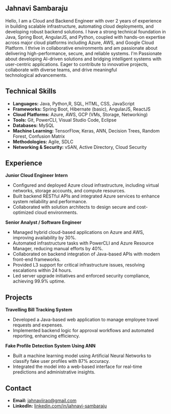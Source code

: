  ## Jahnavi Sambaraju
Hello, I am a Cloud and Backend Engineer with over 2 years of experience in building scalable infrastructure, automating cloud deployments, and developing robust backend solutions. I have a strong technical foundation in Java, Spring Boot, AngularJS, and Python, coupled with hands-on expertise across major cloud platforms including Azure, AWS, and Google Cloud Platform. I thrive in collaborative environments and am passionate about delivering high-performance, secure, and reliable systems.
I'm Passionate about developing AI-driven solutions and bridging intelligent systems with user-centric applications. Eager to contribute to innovative
projects, collaborate with diverse teams, and drive meaningful technological advancements.

## Technical Skills

- **Languages:** Java, Python,R, SQL, HTML, CSS, JavaScript  
- **Frameworks:** Spring Boot, Hibernate (basic), AngularJS, ReactJS  
- **Cloud Platforms:** Azure, AWS, GCP (VMs, Storage, Networking)  
- **Tools:** Git, PowerCLI, Visual Studio Code, Eclipse  
- **Databases:** MySQL  
- **Machine Learning:** TensorFlow, Keras, ANN, Decision Trees, Random Forest, Confusion Matrix  
- **Methodologies:** Agile, SDLC  
- **Networking & Security:** vSAN, Active Directory, Cloud Security  



## Experience

**Junior Cloud Engineer Intern**     
- Configured and deployed Azure cloud infrastructure, including virtual networks, storage accounts, and compute resources.  
- Built backend RESTful APIs and integrated Azure services to enhance system reliability and performance.  
- Collaborated with solution architects to design secure and cost-optimized cloud environments.

**Senior Analyst / Software Engineer**    
- Managed hybrid cloud-based applications on Azure and AWS, improving availability by 30%.  
- Automated infrastructure tasks with PowerCLI and Azure Resource Manager, reducing manual efforts by 40%.  
- Collaborated on backend integration of Java-based APIs with modern front-end frameworks.  
- Provided L3 support for critical infrastructure issues, resolving escalations within 24 hours.  
- Led server upgrade initiatives and enforced security compliance, achieving 99.9% uptime.  


## Projects

**Travelling Bill Tracking System**  
- Developed a Java-based web application to manage employee travel requests and expenses.  
- Implemented backend logic for approval workflows and automated reporting, enhancing efficiency.

**Fake Profile Detection System Using ANN**  
- Built a machine learning model using Artificial Neural Networks to classify fake user profiles with 87% accuracy.  
- Integrated the model into a web-based interface for real-time predictions and administrative insights.



## Contact

- **Email:** jahnaviirao@gmail.com  
- **LinkedIn:** [linkedin.com/in/jahnavi-sambaraju](http://www.linkedin.com/in/jahnavi-sambaraju)  




